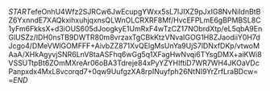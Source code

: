 $START$efeOnhU4Wfz2SJRCw6JwEcupgYWxx5sL7lJIXZ9pJxIG8NvNiIdnBtBZ6YxnndE7XAQkxihxuhjqxnsQLWnOLCRXRF8Mf/HvcEFPLmE6gBPMBSL8C1yFm6FkksX+d3iOUS605dJoogkyE1UmRxF4wTzCZ17NObrdXtp/eL5qbA9EnGlUSZz/IDH0nsTB9DWTR80m8vrzaxTgCBkKtzVNvaIGOG1H8ZJaodiiY0H7dJcgo4/DMeVWlGOMFFF+AivbZZ871XvQElgMsUnYa9UjS7lDNxfDKp/vtwoMAaA/XHkAgyvjSNR6LnV8taASFhq6wGg5q1XFagHwNvqi6TYsgDMX+aiKWi8VSSUTtpBt6ZOmMXreAr06oBA3Tdreje84xPyYZYHIftiD7WR7WH4JKOaVDcPanpxdx4MxL8vcorqd7+0qw9UufgzXA8rpINuyfph26NtNI9YrZrfLraBDcw==$END$